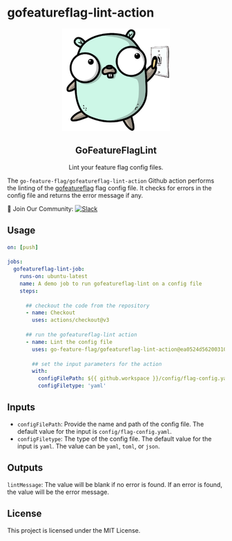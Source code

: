 # gofeatureflag-lint-action

<p align="center">
    <img width="250" height="238" alt="Go Feature Flag" src="https://github.com/thomaspoignant/go-feature-flag/raw/main/logo.png" />
    <h2 align="center">GoFeatureFlagLint</h2>
    <p align="center">Lint your feature flag config files.</p>
</p>

The `go-feature-flag/gofeatureflag-lint-action` Github action performs the
linting of the [gofeatureflag](https://gofeatureflag.org/) flag config file. It
checks for errors in the config file and returns the error message if any.

📢 Join Our Community: [![Slack](https://img.shields.io/badge/join-us%20on%20slack-gray.svg?longCache=true&logo=slack&colorB=green)](https://gophers.slack.com/messages/go-feature-flag)

## Usage

```yaml
on: [push]

jobs:
  gofeatureflag-lint-job:
    runs-on: ubuntu-latest
    name: A demo job to run gofeatureflag-lint on a config file
    steps:
      
      ## checkout the code from the repository
      - name: Checkout
        uses: actions/checkout@v3
      
      ## run the gofeatureflag-lint action
      - name: Lint the config file
        uses: go-feature-flag/gofeatureflag-lint-action@ea0524d562003105471e2ccdf3485e98db23fa48

        ## set the input parameters for the action
        with:
          configFilePath: ${{ github.workspace }}/config/flag-config.yaml
          configFiletype: 'yaml'
```

## Inputs

- `configFilePath`: Provide the name and path of the config file. The default
  value for the input is `config/flag-config.yaml`.
- `configFiletype`: The type of the config file. The default value for the input
  is `yaml`. The value can be `yaml`, `toml`, or `json`.

## Outputs

`lintMessage`: The value will be blank if no error is found. If an error is
found, the value will be the error message.

## License

This project is licensed under the MIT License.
